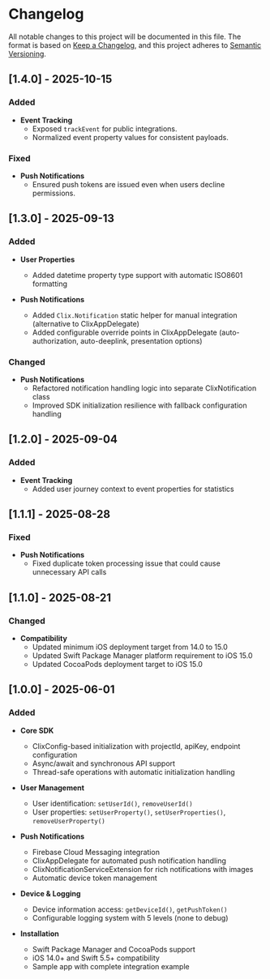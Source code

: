 # Changelog

All notable changes to this project will be documented in this file.
The format is based on [Keep a Changelog](https://keepachangelog.com/en/1.1.0/),
and this project adheres to [Semantic Versioning](https://semver.org/spec/v2.0.0.html).

## [1.4.0] - 2025-10-15

### Added

- **Event Tracking**
    - Exposed `trackEvent` for public integrations.
    - Normalized event property values for consistent payloads.

### Fixed

- **Push Notifications**
    - Ensured push tokens are issued even when users decline permissions.


## [1.3.0] - 2025-09-13

### Added

- **User Properties**
    - Added datetime property type support with automatic ISO8601 formatting

- **Push Notifications**
    - Added `Clix.Notification` static helper for manual integration (alternative to ClixAppDelegate)
    - Added configurable override points in ClixAppDelegate (auto-authorization, auto-deeplink, presentation options)

### Changed

- **Push Notifications**
    - Refactored notification handling logic into separate ClixNotification class
    - Improved SDK initialization resilience with fallback configuration handling

## [1.2.0] - 2025-09-04

### Added

- **Event Tracking**
    - Added user journey context to event properties for statistics

## [1.1.1] - 2025-08-28

### Fixed

- **Push Notifications**
    - Fixed duplicate token processing issue that could cause unnecessary API calls

## [1.1.0] - 2025-08-21

### Changed

- **Compatibility**
    - Updated minimum iOS deployment target from 14.0 to 15.0
    - Updated Swift Package Manager platform requirement to iOS 15.0
    - Updated CocoaPods deployment target to iOS 15.0

## [1.0.0] - 2025-06-01

### Added

- **Core SDK**
    - ClixConfig-based initialization with projectId, apiKey, endpoint configuration
    - Async/await and synchronous API support
    - Thread-safe operations with automatic initialization handling

- **User Management**
    - User identification: `setUserId()`, `removeUserId()`
    - User properties: `setUserProperty()`, `setUserProperties()`, `removeUserProperty()`

- **Push Notifications**
    - Firebase Cloud Messaging integration
    - ClixAppDelegate for automated push notification handling
    - ClixNotificationServiceExtension for rich notifications with images
    - Automatic device token management

- **Device & Logging**
    - Device information access: `getDeviceId()`, `getPushToken()`
    - Configurable logging system with 5 levels (none to debug)

- **Installation**
    - Swift Package Manager and CocoaPods support
    - iOS 14.0+ and Swift 5.5+ compatibility
    - Sample app with complete integration example
